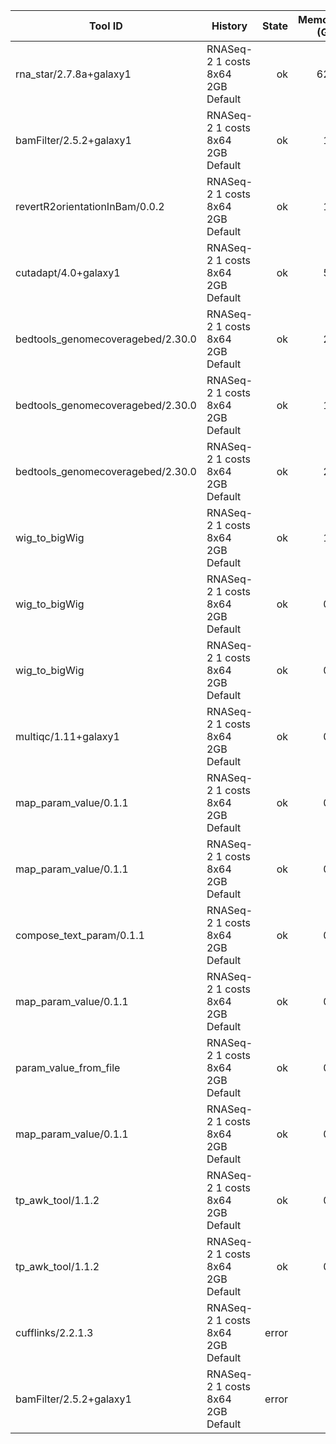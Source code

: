 | Tool ID | History | State | Memory (GB) | Runtime (sec)|
|---|---|---:|---:|---:|
| rna_star/2.7.8a+galaxy1 | RNASeq-2 1 costs 8x64 2GB Default | ok | 62.6 |   633 |
| bamFilter/2.5.2+galaxy1 | RNASeq-2 1 costs 8x64 2GB Default | ok | 1.0 |   295 |
| revertR2orientationInBam/0.0.2 | RNASeq-2 1 costs 8x64 2GB Default | ok | 1.0 |   187 |
| cutadapt/4.0+galaxy1 | RNASeq-2 1 costs 8x64 2GB Default | ok | 5.3 |   162 |
| bedtools_genomecoveragebed/2.30.0 | RNASeq-2 1 costs 8x64 2GB Default | ok | 2.6 |   111 |
| bedtools_genomecoveragebed/2.30.0 | RNASeq-2 1 costs 8x64 2GB Default | ok | 1.9 |    79 |
| bedtools_genomecoveragebed/2.30.0 | RNASeq-2 1 costs 8x64 2GB Default | ok | 2.3 |    77 |
| wig_to_bigWig | RNASeq-2 1 costs 8x64 2GB Default | ok | 1.7 |    22 |
| wig_to_bigWig | RNASeq-2 1 costs 8x64 2GB Default | ok | 0.9 |    12 |
| wig_to_bigWig | RNASeq-2 1 costs 8x64 2GB Default | ok | 0.8 |    10 |
| multiqc/1.11+galaxy1 | RNASeq-2 1 costs 8x64 2GB Default | ok | 0.1 |     8 |
| map_param_value/0.1.1 | RNASeq-2 1 costs 8x64 2GB Default | ok | 0.2 |     4 |
| map_param_value/0.1.1 | RNASeq-2 1 costs 8x64 2GB Default | ok | 0.2 |     4 |
| compose_text_param/0.1.1 | RNASeq-2 1 costs 8x64 2GB Default | ok | 0.2 |     4 |
| map_param_value/0.1.1 | RNASeq-2 1 costs 8x64 2GB Default | ok | 0.2 |     4 |
| param_value_from_file | RNASeq-2 1 costs 8x64 2GB Default | ok | 0.2 |     3 |
| map_param_value/0.1.1 | RNASeq-2 1 costs 8x64 2GB Default | ok | 0.2 |     3 |
| tp_awk_tool/1.1.2 | RNASeq-2 1 costs 8x64 2GB Default | ok | 0.1 |     1 |
| tp_awk_tool/1.1.2 | RNASeq-2 1 costs 8x64 2GB Default | ok | 0.1 |     1 |
| cufflinks/2.2.1.3 | RNASeq-2 1 costs 8x64 2GB Default | error |  |  |
| bamFilter/2.5.2+galaxy1 | RNASeq-2 1 costs 8x64 2GB Default | error |  |  |
